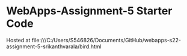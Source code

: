 # WebApps-Assignment-5 Starter Code

Hosted at file:///C:/Users/S546826/Documents/GitHub/webapps-s22-assignment-5-srikanthvarala/bird.html
